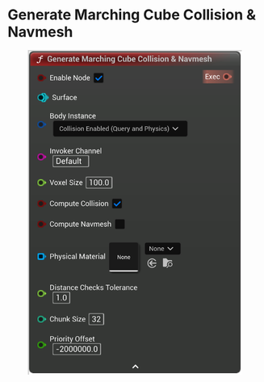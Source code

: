 # Generate Marching Cube Collision & Navmesh

<figure><img src="Generate_Marching_Cube_Collision_&_Navmesh.png"></figure>